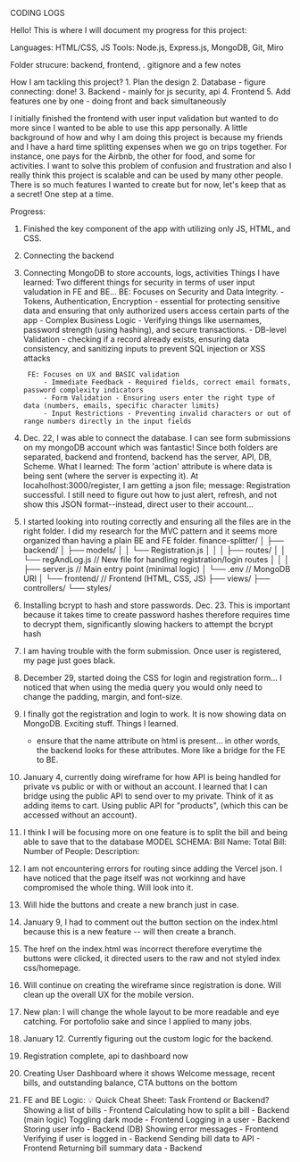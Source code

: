 CODING LOGS

Hello! This is where I will document my progress for this project:

Languages: HTML/CSS, JS
Tools: Node.js, Express.js, MongoDB, Git, Miro

Folder strucure: backend, frontend, . gitignore and a few notes

How I am tackling this project?
    1. Plan the design
    2. Database - figure connecting: done!
    3. Backend - mainly for js security, api
    4. Frontend
    5. Add features one by one - doing front and back simultaneously

I initially finished the frontend with user input validation but wanted to do more since I wanted to be able to use this app personally. A little background
of how and why I am doing this project is because my friends and I have a hard time splitting expenses when we go on trips together. For instance, one pays for the 
Airbnb, the other for food, and some for activities. I want to solve this problem of confusion and frustration and also I really think this project is scalable and can be used by many other people. There is so much features I wanted to create but for now, let's keep that as a secret! One step at a time.

Progress:
1. Finished the key component of the app with utilizing only JS, HTML, and CSS.
2. Connecting the backend
3. Connecting MongoDB to store accounts, logs, activities
    Things I have learned: Two different things for security in terms of user input valudation in FE and BE...
        BE: Focuses on Security and Data Integrity.
            - Tokens, Authentication, Encryption - essential for protecting sensitive data and ensuring that only authorized users access certain parts of the app
            - Complex Business Logic - Verifying things like usernames, password strength (using hashing), and secure transactions.
            - DB-level Validation - checking if a record already exists, ensuring data consistency, and sanitizing inputs to prevent SQL injection or XSS attacks

        FE: Focuses on UX and BASIC validation
            - Immediate Feedback - Required fields, correct email formats, password complexity indicators
            - Form Validation - Ensuring users enter the right type of data (numbers, emails, specific character limits)
            - Input Restrictions - Preventing invalid characters or out of range numbers directly in the input fields
4. Dec. 22, I was able to connect the database. I can see form submissions on my mongoDB account which was fantastic! Since both folders are separated, backend and frontend, backend has the server, API, DB, Scheme.
    What I learned: The form 'action' attribute is where data is being sent (where the server is expecting it). At locaholhost:3000/register, I am getting a json file; message: Registration successful. I still need to figure out how to just alert, refresh, and not show this JSON format--instead, direct user to their account...

5. I started looking into routing correctly and ensuring all the files are in the right folder. I did my research for the MVC pattern and it seems more organized than having a plain BE and FE folder. 
    finance-splitter/
│
├── backend/
│   ├── models/
│   │   └── Registration.js
│   │
│   ├── routes/
│   │   └── regAndLog.js   // New file for handling registration/login routes
│   │
│   ├── server.js    // Main entry point (minimal logic)
│   └── .env         // MongoDB URI
│
└── frontend/        // Frontend (HTML, CSS, JS)
    ├── views/
    ├── controllers/
    └── styles/

6. Installing bcrypt to hash and store passwords. Dec. 23. This is important because it takes time to create password hashes therefore requires time to decrypt them, significantly slowing hackers to attempt the bcrypt hash

7. I am having trouble with the form submission. Once user is registered, my page just goes black. 

8. December 29, started doing the CSS for login and registration form... I noticed that when using the media query you would only need to change the padding, margin, and font-size.

9. I finally got the registration and login to work. It is now showing data on MongoDB. Exciting stuff. Things I learned.
    - ensure that the name attribute on html is present... in other words, the backend looks for these attributes. More like a bridge for the FE to BE.

10. January 4, currently doing wireframe for how API is being handled for private vs public or with or without an account. I learned that I can bridge using the public API to send over to my private. Think of it as adding items to cart. Using public API
    for "products", (which this can be accessed without an account).

11. I think I will be focusing more on one feature is to split the bill and being able to save that to the database
MODEL SCHEMA:
Bill Name:
Total Bill:
Number of People: 
Description:
 
12. I am not encountering errors for routing since adding the Vercel json. I have noticed that the page itself was not workinng and have compromised the whole thing. Will look into it.
 
13. Will hide the buttons and create a new branch just in case.

14. January 9, I had to comment out the button section on the index.html because this is a new feature -- will then create a branch.

15. The href on the index.html was incorrect therefore everytime the buttons were clicked, it directed users to the raw and not styled index css/homepage.

16. Will continue on creating the wireframe since registration is done. Will clean up the overall UX for the mobile version.

17. New plan: I will change the whole layout to be more readable and eye catching. For portofolio sake and since I applied to many jobs.

18. January 12. Currently figuring out the custom logic for the backend. 

19. Registration complete, api to dashboard now

20. Creating User Dashboard where it shows Welcome message, recent bills, and outstanding balance, CTA buttons on the bottom

21. FE and BE Logic: 
💡 Quick Cheat Sheet:
Task	Frontend or Backend?
Showing a list of bills	- Frontend
Calculating how to split a bill - Backend (main logic)
Toggling dark mode	- Frontend
Logging in a user	- Backend
Storing user info	- Backend (DB)
Showing error messages	- Frontend
Verifying if user is logged in	- Backend
Sending bill data to API	- Frontend
Returning bill summary data	- Backend